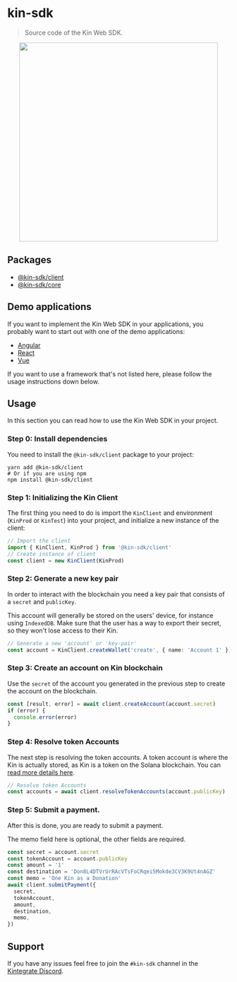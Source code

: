 # kin-sdk

> Source code of the Kin Web SDK.

<p align="center"><img src="https://avatars.githubusercontent.com/u/82057512?s=450" width="450"></p>

## Packages

- [@kin-sdk/client](libs/client/README.md)
- [@kin-sdk/core](libs/core/README.md)

## Demo applications

If you want to implement the Kin Web SDK in your applications, you probably want to start out with one of the demo applications:

- [Angular](https://github.com/kin-sdk/kin-sdk-demo-angular)
- [React](https://github.com/kin-sdk/kin-sdk-demo-react)
- [Vue](https://github.com/kin-sdk/kin-sdk-demo-vue)

If you want to use a framework that's not listed here, please follow the usage instructions down below.

## Usage

In this section you can read how to use the Kin Web SDK in your project.

### Step 0: Install dependencies

You need to install the `@kin-sdk/client` package to your project:

```shell
yarn add @kin-sdk/client
# Or if you are using npm
npm install @kin-sdk/client
```

### Step 1: Initializing the Kin Client

The first thing you need to do is import the `KinClient` and environment (`KinProd` or `KinTest`) into your project, and initialize a new instance of the client:

```typescript
// Import the client
import { KinClient, KinProd } from '@kin-sdk/client'
// Create instance of client
const client = new KinClient(KinProd)
```

### Step 2: Generate a new key pair

In order to interact with the blockchain you need a key pair that consists of a `secret` and `publicKey`.

This account will generally be stored on the users' device, for instance using `IndexedDB`. Make sure that the user has a way to export their secret, so they won't lose access to their Kin.

```typescript
// Generate a new 'account' or 'key-pair'
const account = KinClient.createWallet('create', { name: 'Account 1' })
```

### Step 3: Create an account on Kin blockchain

Use the `secret` of the account you generated in the previous step to create the account on the blockchain.

```typescript
const [result, error] = await client.createAccount(account.secret)
if (error) {
  console.error(error)
}
```

### Step 4: Resolve token Accounts

The next step is resolving the token accounts. A token account is where the Kin is actually stored, as Kin is a token on the Solana blockchain. You can [read more details here](https://docs.kin.org/solana#token-accounts).

```typescript
// Resolve token Accounts
const accounts = await client.resolveTokenAccounts(account.publicKey)
```

### Step 5: Submit a payment.

After this is done, you are ready to submit a payment.

The memo field here is optional, the other fields are required.

```typescript
const secret = account.secret
const tokenAccount = account.publicKey
const amount = '1'
const destination = 'Don8L4DTVrUrRAcVTsFoCRqei5Mokde3CV3K9Ut4nAGZ'
const memo = 'One Kin as a Donation'
await client.submitPayment({
  secret,
  tokenAccount,
  amount,
  destination,
  memo,
})
```

## Support

If you have any issues feel free to join the `#kin-sdk` channel in the [Kintegrate Discord](https://discord.gg/UTHWjKccCJ).
